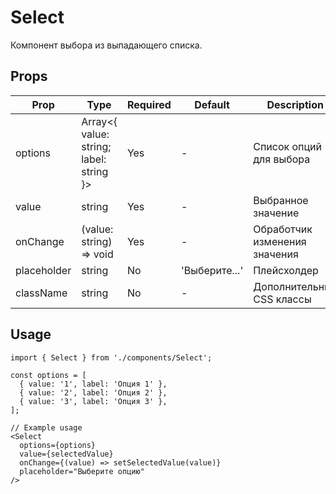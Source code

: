 # Select

Компонент выбора из выпадающего списка.

## Props

| Prop | Type | Required | Default | Description |
|------|------|----------|---------|-------------|
| options | Array<{ value: string; label: string }> | Yes | - | Список опций для выбора |
| value | string | Yes | - | Выбранное значение |
| onChange | (value: string) => void | Yes | - | Обработчик изменения значения |
| placeholder | string | No | 'Выберите...' | Плейсхолдер |
| className | string | No | - | Дополнительные CSS классы |

## Usage

```tsx
import { Select } from './components/Select';

const options = [
  { value: '1', label: 'Опция 1' },
  { value: '2', label: 'Опция 2' },
  { value: '3', label: 'Опция 3' },
];

// Example usage
<Select
  options={options}
  value={selectedValue}
  onChange={(value) => setSelectedValue(value)}
  placeholder="Выберите опцию"
/>
``` 